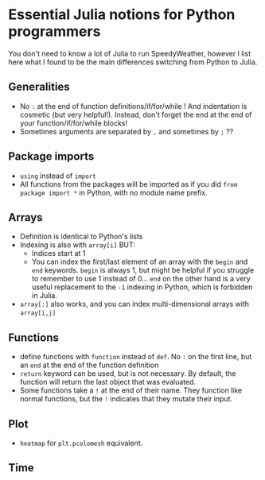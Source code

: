 # Essential Julia notions for Python programmers

You don't need to know a lot of Julia to run SpeedyWeather, however I list here what I found to be the main differences switching from Python to Julia. 

## Generalities
* No `:` at the end of function definitions/if/for/while ! And indentation is cosmetic (but very helpful!). Instead, don't forget the end at the end of your function/if/for/while blocks!
* Sometimes arguments are separated by `,` and sometimes by `;` ??

## Package imports
* `using` instead of `import`
* All functions from the packages will be imported as if you did `from package import *` in Python, with no module name prefix.

## Arrays 
* Definition is identical to Python's lists
* Indexing is also with `array[i]` BUT:
    * Indices start at 1
    * You can index the first/last element of an array with the `begin` and `end` keywords. `begin` is always 1, but might be helpful if you struggle to remember to use 1 instead of 0... `end` on the other hand is a very useful replacement to the `-1` indexing in Python, which is forbidden in Julia.
* `array[:]` also works, and you can index multi-dimensional arrays with `array[i,j]`

## Functions
* define functions with `function` instead of `def`. No `:` on the first line, but an `end` at the end of the function definition
* `return` keyword can be used, but is not necessary. By default, the function will return the last object that was evaluated.
* Some functions take a `!` at the end of their name. They function like normal functions, but the `!` indicates that they mutate their input.

## Plot
* `heatmap` for `plt.pcolomesh` equivalent.

## Time